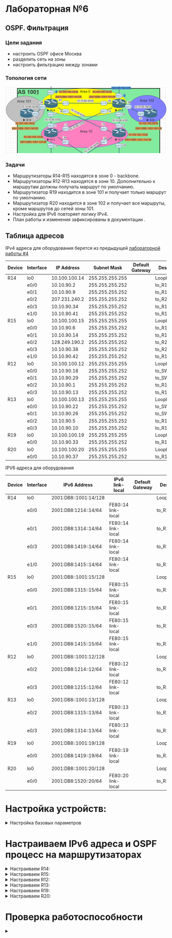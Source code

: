 # Лабораторная №6

## OSPF. Фильтрация

### Цели задания

- настроить OSPF офисе Москва
- разделить сеть на зоны
- настроить фильтрацию между зонами

### Топология сети

![](./img/lab_06.png)

### Задачи

- Маршрутизаторы R14-R15 находятся в зоне 0 - backbone.
- Маршрутизаторы R12-R13 находятся в зоне 10. Дополнительно к маршрутам должны получать маршрут по умолчанию.
- Маршрутизатор R19 находится в зоне 101 и получает только маршрут по умолчанию.
- Маршрутизатор R20 находится в зоне 102 и получает все маршруты, кроме маршрутов до сетей зоны 101.
- Настройка для IPv6 повторяет логику IPv4.
- План работы и изменения зафиксированы в документации .

## Таблица адресов

IPv4 адреса для оборудования берется из предыдущей [лабораторной работы #4](../lab_04/README.md)

| Device | Interface | IP Address    | Subnet Mask     | Default Gateway | Description  |
| ------ | --------- | ------------- | --------------- | --------------- | ------------ |
| R14    | lo0       | 10.100.100.14 | 255.255.255.255 |                 | Loopback_R14 |
|        | e0/0      | 10.10.90.2    | 255.255.255.252 |                 | to_R12       |
|        | e0/1      | 10.10.90.9    | 255.255.255.252 |                 | to_R13       |
|        | e0/2      | 207.231.240.2 | 255.255.255.252 |                 | to_R22_AS101 |
|        | e0/3      | 10.10.90.34   | 255.255.255.252 |                 | to_R19       |
|        | e1/0      | 10.10.90.41   | 255.255.255.252 |                 | to_R15       |
| R15    | lo0       | 10.100.100.15 | 255.255.255.255 |                 | Loopback_R15 |
|        | e0/0      | 10.10.90.6    | 255.255.255.252 |                 | to_R13       |
|        | e0/1      | 10.10.90.14   | 255.255.255.252 |                 | to_R12       |
|        | e0/2      | 128.249.190.2 | 255.255.255.252 |                 | to_R21_AS301 |
|        | e0/3      | 10.10.90.38   | 255.255.255.252 |                 | to_R20       |
|        | e1/0      | 10.10.90.42   | 255.255.255.252 |                 | to_R14       |
| R12    | lo0       | 10.100.100.12 | 255.255.255.255 |                 | Loopback_R12 |
|        | e0/0      | 10.10.90.18   | 255.255.255.252 |                 | to_SW4       |
|        | e0/1      | 10.10.90.29   | 255.255.255.252 |                 | to_SW5       |
|        | e0/2      | 10.10.90.1    | 255.255.255.252 |                 | to_R14       |
|        | e0/3      | 10.10.90.13   | 255.255.255.252 |                 | to_R15       |
| R13    | lo0       | 10.100.100.13 | 255.255.255.255 |                 | Loopback_R13 |
|        | e0/0      | 10.10.90.22   | 255.255.255.252 |                 | to_SW5       |
|        | e0/1      | 10.10.90.26   | 255.255.255.252 |                 | to_SW4       |
|        | e0/2      | 10.10.90.5    | 255.255.255.252 |                 | to_R15       |
|        | e0/3      | 10.10.90.10   | 255.255.255.252 |                 | to_R14       |
| R19    | lo0       | 10.100.100.19 | 255.255.255.255 |                 | Loopback_R19 |
|        | e0/0      | 10.10.90.33   | 255.255.255.252 |                 | to_R14       |
| R20    | lo0       | 10.100.100.20 | 255.255.255.255 |                 | Loopback_R20 |
|        | e0/0      | 10.10.90.37   | 255.255.255.252 |                 | to_R15       |

IPV6 адреса для оборудования

| Device | Interface | IPv6 Address          | IPv6 link-local     | Default Gateway | Description  |
| ------ | --------- | --------------------- | ------------------- | --------------- | ------------ |
| R14    | lo0       | 2001:DB8::1001:14/128 |                     |                 | Loopback_R14 |
|        | e0/0      | 2001:DB8:1214::14/64  | FE80::14 link-local |                 | to_R12       |
|        | e0/1      | 2001:DB8:1314::14/64  | FE80::14 link-local |                 | to_R13       |
|        | e0/3      | 2001:DB8:1419::14/64  | FE80::14 link-local |                 | to_R19       |
|        | e1/0      | 2001:DB8:1415::14/64  | FE80::14 link-local |                 | to_R15       |
| R15    | lo0       | 2001:DB8::1001:15/128 |                     |                 | Loopback_R15 |
|        | e0/0      | 2001:DB8:1315::15/64  | FE80::15 link-local |                 | to_R13       |
|        | e0/1      | 2001:DB8:1215::15/64  | FE80::15 link-local |                 | to_R12       |
|        | e0/3      | 2001:DB8:1520::15/64  | FE80::15 link-local |                 | to_R12       |
|        | e1/0      | 2001:DB8:1415::15/64  | FE80::15 link-local |                 | to_R14       |
| R12    | lo0       | 2001:DB8::1001:12/128 |                     |                 | Loopback_R12 |
|        | e0/2      | 2001:DB8:1214::12/64  | FE80::12 link-local |                 | to_R14       |
|        | e0/3      | 2001:DB8:1215::12/64  | FE80::12 link-local |                 | to_R15       |
| R13    | lo0       | 2001:DB8::1001:13/128 |                     |                 | Loopback_R13 |
|        | e0/2      | 2001:DB8:1315::13/64  | FE80::13 link-local |                 | to_R15       |
|        | e0/3      | 2001:DB8:1314::13/64  | FE80::13 link-local |                 | to_R14       |
| R19    | lo0       | 2001:DB8::1001:19/128 |                     |                 | Loopback_R19 |
|        | e0/0      | 2001:DB8:1419::19/64  | FE80::19 link-local |                 | to_R14       |
| R20    | lo0       | 2001:DB8::1001:20/128 |                     |                 | Loopback_R20 |
|        | e0/0      | 2001:DB8:1520::20/64  | FE80::20 link-local |                 | to_R15       |

# Настройка устройств:

<details>
<summary> Настройка базовых параметров</summary>

Настройка произведена в [лабораторной работе № 4](../lab_04/README.md)

- Присвойте имена устройствам в соответствии с топологией.

```
 (config)# hostname <X><n>
```

    где \<X> R - маршрутизатор S - коммутатор </br>
        \<n> номер устройства

- Отключение поиска DNS

```
 (config)# no ip domain-lookup
```

- Назначьте **class** в качестве зашифрованного пароля доступа к привилегированному режиму.

```
 (config)# enable secret class
```

- Назначьте **cisco** в качестве паролей консоли и VTY

```
 (config)# line console 0
 (config-line)# password cisco
 (config-line)# login
```

```
 (config)# line vty 0 4
 (config-line)# password cisco
 (config-line)# login
```

- Включить шифрование паролей

```
 (config)# service password-encryption
```

- Настройка баннерного сообщения дня (MOTD) для предупреждения пользователей о запрете несанкционированного доступа.

```
 (config)# banner motd "Unauthorized access denied"
```

- Сохранение конфигурации

```
 #copy running-config startup-config
```

</details>

# Настраиваем IPv6 адреса и OSPF процесс на маршрутизаторах

<details>

<summary> Настраиваем R14: </summary>

```
!
interface Loopback0
 no shutdown
 description Loopback_R14
 ip address 10.100.100.14 255.255.255.255
 ipv6 address 2001:DB8::1001:14/128
 ipv6 enable
 ospfv3 1 ipv6 area 0
 ospfv3 1 ipv4 area 0
!
interface Ethernet0/0
 no shutdown
 description to_R12
 ip address 10.10.90.2 255.255.255.252
 ipv6 address FE80::14 link-local
 ipv6 address 2001:DB8:1214::14/64
 ipv6 enable
 ospfv3 1 cost 20
 ospfv3 1 ipv4 area 10
 ospfv3 1 ipv6 area 10
!
interface Ethernet0/1
 no shutdown
 description to_R13
 ip address 10.10.90.9 255.255.255.252
 ipv6 address FE80::14 link-local
 ipv6 address 2001:DB8:1314::14/64
 ipv6 enable
 ospfv3 1 cost 50
 ospfv3 1 ipv4 area 10
 ospfv3 1 ipv6 area 10
!
interface Ethernet0/3
 no shutdown
 description to_R19
 ip address 10.10.90.34 255.255.255.252
 ipv6 address FE80::14 link-local
 ipv6 address 2001:DB8:1419::14/64
 ipv6 enable
 ospfv3 1 ipv6 area 101
 ospfv3 1 ipv4 area 101
!
interface Ethernet1/0
 no shutdown
 description to_R15
 ip address 10.10.90.41 255.255.255.252
 ipv6 address FE80::14 link-local
 ipv6 address 2001:DB8:1415::14/64
 ipv6 enable
 ospfv3 1 cost 60
 ospfv3 1 ipv4 area 0
 ospfv3 1 ipv6 area 0
!
```

Настраиваем типы зон по заданию

```
router ospfv3 1
 router-id 10.100.100.14
 area 10 stub
 area 101 stub no-summary
 !
 address-family ipv4 unicast
  passive-interface Loopback0
 exit-address-family
 !
 address-family ipv6 unicast
  passive-interface Loopback0
 exit-address-family
!
```

</details>

<details>

<summary> Настраиваем R15: </summary>

```
!
interface Loopback0
 no shutdown
 description Loopback_R15
 ip address 10.100.100.15 255.255.255.255
 ipv6 address 2001:DB8::1001:15/128
 ipv6 enable
 ospfv3 1 ipv6 area 0
 ospfv3 1 ipv4 area 0
!
interface Ethernet0/0
 no shutdown
 description to_R13
 ip address 10.10.90.6 255.255.255.252
 ipv6 address FE80::15 link-local
 ipv6 address 2001:DB8:1315::15/64
 ipv6 enable
 ospfv3 1 cost 20
 ospfv3 1 ipv4 area 10
 ospfv3 1 ipv6 area 10
!
interface Ethernet0/1
 no shutdown
 description to_R12
 ip address 10.10.90.14 255.255.255.252
 ipv6 address FE80::15 link-local
 ipv6 address 2001:DB8:1215::15/64
 ipv6 enable
 ospfv3 1 cost 50
 ospfv3 1 ipv4 area 10
 ospfv3 1 ipv6 area 10
!
interface Ethernet0/3
 no shutdown
 description to_R20
 ip address 10.10.90.38 255.255.255.252
 ipv6 address FE80::15 link-local
 ipv6 address 2001:DB8:1520::15/64
 ipv6 enable
 ospfv3 1 ipv6 area 102
 ospfv3 1 ipv4 area 102
!
interface Ethernet1/0
 no shutdown
 description to_R14
 ip address 10.10.90.42 255.255.255.252
 ipv6 address FE80::15 link-local
 ipv6 address 2001:DB8:1415::15/64
 ipv6 enable
 ospfv3 1 cost 60
 ospfv3 1 ipv4 area 0
 ospfv3 1 ipv6 area 0
!
```

Настраивает типы зон и применяем фильтрацию по заданию

```
!
router ospfv3 1
 router-id 10.100.100.15
 area 10 stub
 !
 address-family ipv4 unicast
  passive-interface Loopback0
  area 102 filter-list prefix AREA_101 in
 exit-address-family
 !
 address-family ipv6 unicast
  passive-interface Loopback0
  area 102 filter-list prefix AREA_101_v6 in
 exit-address-family
!
```

Настраиваем префикс листы для OSPF фильтра

```
!
ip prefix-list AREA_101 seq 10 deny 10.100.100.19/32
ip prefix-list AREA_101 seq 20 deny 10.10.90.32/30
ip prefix-list AREA_101 seq 30 permit 0.0.0.0/0 le 32
!
!
ipv6 prefix-list AREA_101_v6 seq 10 deny 2001:DB8::1001:20/128
ipv6 prefix-list AREA_101_v6 seq 20 deny 2001:DB8:1419::/64
ipv6 prefix-list AREA_101_v6 seq 30 permit ::/0 le 128
!

```

</details>

<details>

<summary> Настраиваем R12: </summary>

```
!
interface Loopback0
 description Loopback_R12
 ip address 10.100.100.12 255.255.255.255
 ipv6 address 2001:DB8::1001:12/128
 ipv6 enable
 ospfv3 1 ipv6 area 10
 ospfv3 1 ipv4 area 10
!
interface Ethernet0/2
 description to_R14
 ip address 10.10.90.1 255.255.255.252
 ipv6 address FE80::12 link-local
 ipv6 address 2001:DB8:1214::12/64
 ipv6 enable
 ospfv3 1 cost 20
 ospfv3 1 ipv4 area 10
 ospfv3 1 ipv6 area 10
!
interface Ethernet0/3
 description to_R15
 ip address 10.10.90.13 255.255.255.252
 ipv6 address FE80::12 link-local
 ipv6 address 2001:DB8:1215::12/64
 ipv6 enable
 ospfv3 1 cost 50
 ospfv3 1 ipv4 area 10
 ospfv3 1 ipv6 area 10
!

```

Настраивает типы зон и применяем фильтрацию по заданию

```
!
router ospfv3 1
 router-id 10.100.100.12
 area 10 stub
 !
 address-family ipv4 unicast
  passive-interface Loopback0
 exit-address-family
 !
 address-family ipv6 unicast
  passive-interface Loopback0
 exit-address-family
!

```

</details>

<details>

<summary> Настраиваем R13: </summary>

```
!
interface Loopback0
 description Loopback_R13
 ip address 10.100.100.13 255.255.255.255
 ipv6 address 2001:DB8::1001:13/128
 ipv6 enable
 ospfv3 1 ipv6 area 10
 ospfv3 1 ipv4 area 10
!
interface Ethernet0/2
 description to_R15
 ip address 10.10.90.5 255.255.255.252
 ipv6 address FE80::13 link-local
 ipv6 address 2001:DB8:1315::13/64
 ipv6 enable
 ospfv3 1 cost 20
 ospfv3 1 ipv4 area 10
 ospfv3 1 ipv6 area 10
!
interface Ethernet0/3
 description to_R14
 ip address 10.10.90.10 255.255.255.252
 ipv6 address FE80::13 link-local
 ipv6 address 2001:DB8:1314::13/64
 ipv6 enable
 ospfv3 1 cost 50
 ospfv3 1 ipv4 area 10
 ospfv3 1 ipv6 area 10
!
```

Настраивает типы зон по заданию

```
!
router ospfv3 1
 router-id 10.100.100.13
 area 10 stub
 !
 address-family ipv4 unicast
  passive-interface Loopback0
 exit-address-family
 !
 address-family ipv6 unicast
  passive-interface Loopback0
 exit-address-family
!

```

</details>

<details>

<summary> Настраиваем R19: </summary>

```
!
interface Loopback0
 no shutdown
 description Loopback_R19
 ip address 10.100.100.19 255.255.255.255
 ipv6 address 2001:DB8::1001:19/128
 ipv6 enable
 ospfv3 1 ipv6 area 101
 ospfv3 1 ipv4 area 101
!
interface Ethernet0/0
 no shutdown
 description to_R14
 ip address 10.10.90.33 255.255.255.252
 ipv6 address FE80::19 link-local
 ipv6 address 2001:DB8:1419::19/64
 ipv6 enable
 ospfv3 1 ipv6 area 101
 ospfv3 1 ipv4 area 101
!

```

Настраивает типы зон по заданию

```
!
router ospfv3 1
 router-id 10.100.100.19
 area 101 stub no-summary
 !
 address-family ipv4 unicast
  passive-interface Loopback0
 exit-address-family
 !
 address-family ipv6 unicast
  passive-interface Loopback0
 exit-address-family
!
```

</details>

<details>

<summary> Настраиваем R20: </summary>

```
!
interface Loopback0
 no shutdown
 description Loopback_R20
 ip address 10.100.100.20 255.255.255.255
 ipv6 address 2001:DB8::1001:20/128
 ipv6 enable
 ospfv3 1 ipv6 area 102
 ospfv3 1 ipv4 area 102
!
interface Ethernet0/0
 no shutdown
 description to_R15
 ip address 10.10.90.37 255.255.255.252
 ipv6 address FE80::20 link-local
 ipv6 address 2001:DB8:1520::20/64
 ipv6 enable
 ospfv3 1 ipv6 area 102
 ospfv3 1 ipv4 area 102
!

```

Настраивает типы зон по заданию

```
!
router ospfv3 1
 router-id 10.100.100.20
 !
 address-family ipv4 unicast
  passive-interface Loopback0
 exit-address-family
 !
 address-family ipv6 unicast
  passive-interface Loopback0
 exit-address-family
!

```

</details>

# Проверка работоспособности

<details>
<summary>  </summary>

</details>

